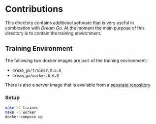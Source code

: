 # Contributions

This directory contains additional software that is very useful in combination
with _Dream Go_. At the moment the main purpose of this directory is to contain
the training environment.

## Training Environment

The following two docker images are part of the training environment:

* `dream_go/trainer:0.6.0`
* `dream_go/worker:0.6.0`

There is also a server image that is available from a [separate repository](https://github.com/Chicoryn/dream-go-server).

### Setup

```bash
make -C trainer
make -C worker
docker-compose up
```
